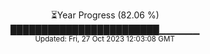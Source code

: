 <p align="center">
⏳Year Progress (82.06 %) <br>
████████████████████████▁▁▁▁▁▁ <br>
<sub>Updated: Fri, 27 Oct 2023 12:03:08 GMT</sub>
</p>


